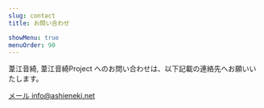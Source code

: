 ```yaml
---
slug: contact
title: お問い合わせ

showMenu: true
menuOrder: 90
---
```


葦江音綺, 葦江音綺Project へのお問い合わせは、以下記載の連絡先へお願いいたします。

<div class="btnRack">
  <a class="btn" href="" target="_blank">メール info@ashieneki.net</a>
</div>
